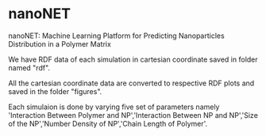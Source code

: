 # nanoNET
nanoNET: Machine Learning Platform for Predicting Nanoparticles Distribution in a Polymer Matrix


We have RDF data of each simulation in cartesian coordinate saved in folder named "rdf".

All the cartesian coordinate data are converted to respective RDF plots and saved in the folder "figures".

Each simulaion is done by varying five set of parameters namely 'Interaction Between Polymer and NP','Interaction Between NP and NP','Size of the NP','Number Density of NP','Chain Length of Polymer'. 
